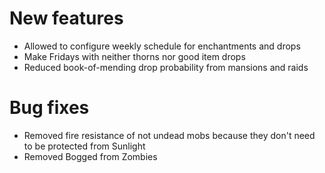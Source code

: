 # New features
* Allowed to configure weekly schedule for enchantments and drops
* Make Fridays with neither thorns nor good item drops
* Reduced book-of-mending drop probability from mansions and raids
# Bug fixes
* Removed fire resistance of not undead mobs because they don't need to be protected from Sunlight
* Removed Bogged from Zombies